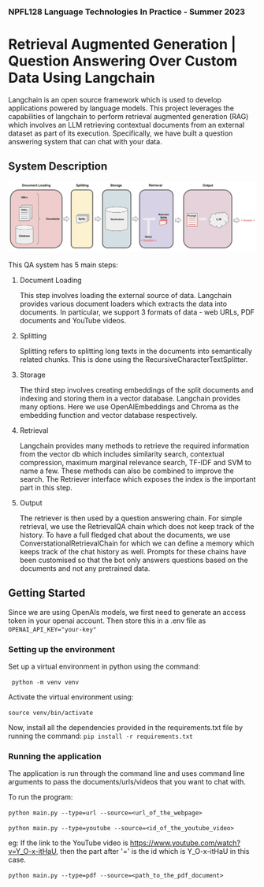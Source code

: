 ### NPFL128 Language Technologies In Practice - Summer 2023

# Retrieval Augmented Generation | Question Answering Over Custom Data Using Langchain

Langchain is an open source framework which is used to develop applications powered by language models. This project leverages the capabilities of langchain to perform retrieval augmented generation (RAG) which involves an LLM retrieving contextual documents from an external dataset as part of its execution. Specifically, we have built a question answering system that can chat with your data.

## System Description

![System Description](system_image.jpeg)

This QA system has 5 main steps:

1. Document Loading

    This step involves loading the external source of data. Langchain provides various document loaders which extracts the data into documents.
    In particular, we support 3 formats of data - web URLs, PDF documents and YouTube videos.

2. Splitting

    Splitting refers to splitting long texts in the documents into semantically related chunks. This is done using the RecursiveCharacterTextSplitter.

3. Storage

    The third step involves creating embeddings of the split documents and indexing and storing them in a vector database. Langchain provides many options. Here we use OpenAIEmbeddings and Chroma as the embedding function and vector database respectively.

4. Retrieval

    Langchain provides many methods to retrieve the required information from the vector db which includes similarity search, contextual compression, maximum marginal relevance search, TF-IDF and SVM to name a few. These methods can also be combined to improve the search.
    The Retriever interface which exposes the index is the important part in this step.

5. Output

    The retriever is then used by a question answering chain. For simple retrieval, we use the RetrievalQA chain which does not keep track of the history. To have a full fledged chat about the documents, we use ConverstationalRetrievalChain for which we can define a memory which keeps track of the chat history as well.
    Prompts for these chains have been customised so that the bot only answers questions based on the documents and not any pretrained data.

## Getting Started

Since we are using OpenAIs models, we first need to generate an access token in your openai account. Then store this in a .env file as ```OPENAI_API_KEY="your-key"```

### Setting up the environment

Set up a virtual environment in python using the command:

``` python -m venv venv```

Activate the virtual environment using:

```source venv/bin/activate```

Now, install all the dependencies provided in the requirements.txt file by running the command:
```pip install -r requirements.txt```

### Running the application

The application is run through the command line and uses command line arguments to pass the documents/urls/videos that you want to chat with.

To run the program:

```python main.py --type=url --source=<url_of_the_webpage>```

```python main.py --type=youtube --source=<id_of_the_youtube_video>```

eg: If the link to the YouTube video is https://www.youtube.com/watch?v=Y_O-x-itHaU, then the part after '=' is the id which is Y_O-x-itHaU in this case.

```python main.py --type=pdf --source=<path_to_the_pdf_document>```


